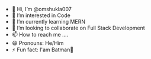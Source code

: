 - 👋 Hi, I’m @omshukla007
- 👀 I’m interested in Code
- 🌱 I’m currently learning MERN
- 💞️ I’m looking to collaborate on Full Stack Development 
- 📫 How to reach me ....
- 😄 Pronouns: He/Him
- ⚡ Fun fact: I'am Batman🦇 

<!---
omshukla007/omshukla007 is a ✨ special ✨ repository because its `README.md` (this file) appears on your GitHub profile.
You can click the Preview link to take a look at your changes.
--->
